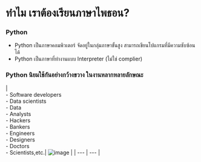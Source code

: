 # ทำไม เราต้องเรียนภาษาไพธอน? 

### Python

- Python เป็นภาษาคอมพิวเตอร์ จัดอยู่ในกลุ่มภาษาขั้นสูง สามารถเขียนโปแกรมที่มีความซับซ้อนได้ 
- Python เป็นภาษาที่ทำงานแบบ Interpreter (ไม่ใช่ complier)

### Python นิยมใช้กันอย่างกว้างขวาง ในงานหลากหลายลักษณะ
|<br>- Software developers <br>- Data scientists<br>- Data <br>- Analysts<br>- Hackers<br>- Bankers<br>- Engineers<br>- Designers<br>- Doctors<br>- Scientists,etc.|
![image](https://user-images.githubusercontent.com/37249027/218403911-6aeb0450-2e91-4850-8511-4cc09b91dd81.png)  |
| --- | --- |


